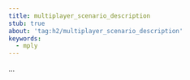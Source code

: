 ```yaml
---
title: multiplayer_scenario_description
stub: true
about: 'tag:h2/multiplayer_scenario_description'
keywords:
  - mply
---
```

...
